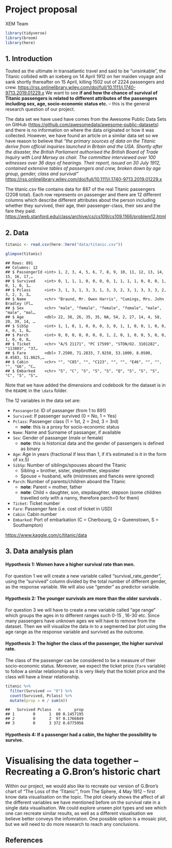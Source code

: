 Project proposal
================
XEM Team

``` r
library(tidyverse)
library(broom)
library(here)
```

## 1. Introduction

Touted as the ultimate in transatlantic travel and said to be
“unsinkable”, the Titanic collided with an iceberg on 14 April 1912 on
her maiden voyage and sank shortly thereafter on 15 April, killing 1502
out of 2224 passengers and crew.
<https://rss.onlinelibrary.wiley.com/doi/full/10.1111/j.1740-9713.2019.01229.x>
We want to see **if and how the chance of survival of Titanic passengers
is related to different attributes of the passengers including sex, age,
socio-economic status etc.** – this is the general research question of
our project.

The data set we have used have comes from the Awesome Public Data Sets
on GitHub (<https://github.com/awesomedata/awesome-public-datasets>) and
there is no information on where the data originated or how it was
collected. However, we have found an article on a similar data set so we
have reason to believe that *“the primary sources of data on the Titanic
derive from official inquiries launched in Britain and the USA. Shortly
after the disaster, the British Parliament authorised the British Board
of Trade Inquiry with Lord Mersey as chair. The committee interviewed
over 100 witnesses over 36 days of hearings. Their report, issued on 30
July 1912, contained extensive tables of passengers and crew, broken
down by age group, gender, class and survival”*
<https://rss.onlinelibrary.wiley.com/doi/full/10.1111/j.1740-9713.2019.01229.x>

The titanic.csv file contains data for 887 of the real Titanic
passengers (2208 total). Each row represents on passenger and there are
12 different columns which describe different attributes about the
person including whether they survived, their age, their
passenger-class, their sex and the fare they paid.
<https://web.stanford.edu/class/archive/cs/cs109/cs109.1166/problem12.html>

## 2. Data

``` r
titanic <- read.csv(here::here("data/titanic.csv"))

glimpse(titanic)
```

    ## Rows: 891
    ## Columns: 12
    ## $ PassengerId <int> 1, 2, 3, 4, 5, 6, 7, 8, 9, 10, 11, 12, 13, 14, 15, 16, 17,…
    ## $ Survived    <int> 0, 1, 1, 1, 0, 0, 0, 0, 1, 1, 1, 1, 0, 0, 0, 1, 0, 1, 0, 1…
    ## $ Pclass      <int> 3, 1, 3, 1, 3, 3, 1, 3, 3, 2, 3, 1, 3, 3, 3, 2, 3, 2, 3, 3…
    ## $ Name        <chr> "Braund, Mr. Owen Harris", "Cumings, Mrs. John Bradley (Fl…
    ## $ Sex         <chr> "male", "female", "female", "female", "male", "male", "mal…
    ## $ Age         <dbl> 22, 38, 26, 35, 35, NA, 54, 2, 27, 14, 4, 58, 20, 39, 14, …
    ## $ SibSp       <int> 1, 1, 0, 1, 0, 0, 0, 3, 0, 1, 1, 0, 0, 1, 0, 0, 4, 0, 1, 0…
    ## $ Parch       <int> 0, 0, 0, 0, 0, 0, 0, 1, 2, 0, 1, 0, 0, 5, 0, 0, 1, 0, 0, 0…
    ## $ Ticket      <chr> "A/5 21171", "PC 17599", "STON/O2. 3101282", "113803", "37…
    ## $ Fare        <dbl> 7.2500, 71.2833, 7.9250, 53.1000, 8.0500, 8.4583, 51.8625,…
    ## $ Cabin       <chr> "", "C85", "", "C123", "", "", "E46", "", "", "", "G6", "C…
    ## $ Embarked    <chr> "S", "C", "S", "S", "S", "Q", "S", "S", "S", "C", "S", "S"…

Note that we have added the dimensions and codebook for the dataset is
in the `README` in the `\data` folder.

The 12 variables in the data set are:

-   `PassangerId`: ID of passanger (from 1 to 891)
-   `Survived`: If passenger survived (0 = No, 1 = Yes)
-   `Pclass`: Passenger class (1 = 1st, 2 = 2nd, 3 = 3rd)
    -   **note**: this is a proxy for socio-economic status
-   `Name`: Name and Surname of passanger, if available
-   `Sex`: Gender of passanger (male or female)
    -   **note**: this is historical data and the gender of passengers
        is defined as binary
-   `Age`: Age in years (fractional if less than 1, if it’s estimated is
    it in the form of xx.5)
-   `SibSp`: Number of siblings/spouses aboard the Titanic
    -   Sibling = brother, sister, stepbrother, stepsister
    -   Spouse = husband, wife (mistresses and fiancés were ignored)
-   `Parch`: Number of parents/children aboard the Titanic
    -   **note**: Parent = mother, father
    -   **note**: Child = daughter, son, stepdaughter, stepson (some
        children travelled only with a nanny, therefore parch=0 for
        them)
-   `Ticket`: Ticket number
-   `Fare`: Passenger fare (i.e. cost of ticket in USD)
-   `Cabin`: Cabin number
-   `Embarked`: Port of embarkation (C = Cherbourg, Q = Queenstown, S =
    Southampton)

<https://www.kaggle.com/c/titanic/data>

## 3. Data analysis plan

#### Hypothesis 1: Women have a higher survival rate than men.

For question 1 we will create a new variable called
“survival\_rate\_gender”, using the “survived” column divided by the
total number of different gender, as the response variable. We will also
use “gender” as predictor variable.

#### Hypothesis 2: The younger survivals are more than the older survivals .

For question 3 we will have to create a new variable called “age range”
which groups the ages in to different ranges such 0-15 , 16-30 etc.
Since many passengers have unknown ages we will have to remove from the
dataset. Then we will visualize the data in to a segmented bar plot
using the age range as the response variable and survived as the
outcome.

#### Hypothesis 3: The higher the class of the passenger, the higher survival rate.

The class of the passenger can be considered to be a measure of their
socio-economic status. Moreover, we expect the ticket price (`fare`
variable) to follow a similar relationship as it is very likely that the
ticket price and the class will have a linear relationship.

``` r
titanic %>%
  filter(Survived == "0") %>%
  count(Survived, Pclass) %>%
  mutate(prop = n / sum(n))
```

    ##   Survived Pclass   n      prop
    ## 1        0      1  80 0.1457195
    ## 2        0      2  97 0.1766849
    ## 3        0      3 372 0.6775956

#### Hypothesis 4: If a passenger had a cabin, the higher the possibility to survive.

# Visualising the data together – Recreating a G.Bron’s historic chart

Within our project, we would also like to recreate our version of
G.Bron’s chart of “The Loss of the ‘Titanic’”, from The Sphere, 4 May
1912 – first know data visualisation on the topic. The plot clearly
shows the affect of all the different variables we have mentioned before
on the survival rate in a single data visualisation. We could explore
unseen plot types and see which one can recreate similar results, as
well as a different visualisation we believe better conveys the
infomration. One possible option is a mosaic plot, but we will need to
do more research to reach any conclusions.

## References
